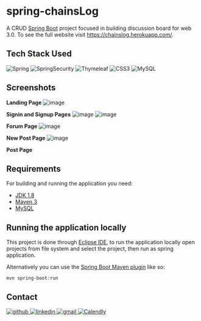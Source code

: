 # spring-chainsLog
A CRUD [Spring Boot](http://projects.spring.io/spring-boot/) project focused in building discussion board for web 3.0. To see the full website visit https://chainslog.herokuapp.com/.

## Tech Stack Used
![Spring](https://img.shields.io/badge/-Spring-%232c3e50?style=for-the-badge&logo=Spring)
![SpringSecurity](https://img.shields.io/badge/-Spring%20Security-%232c3e50?style=for-the-badge&logo=SpringSecurity)
![Thymeleaf](https://img.shields.io/badge/-Thymeleaf-%232c3e50?style=for-the-badge&logo=Thymeleaf)
![CSS3](https://img.shields.io/badge/-CSS%203-%232c3e50?style=for-the-badge&logo=CSS3)
![MySQL](https://img.shields.io/badge/-MySQL-%232c3e50?style=for-the-badge&logo=MySQL)

## Screenshots

**Landing Page**
![image](https://user-images.githubusercontent.com/32029746/169800241-22b06024-9a7e-401b-9845-0d9f6b35388f.png)

**Signin and Signup Pages**
![image](https://user-images.githubusercontent.com/32029746/169801193-b293dc9e-d1ac-44c4-af0f-05dbc7004f07.png)
![image](https://user-images.githubusercontent.com/32029746/169801225-b77cbdc4-276a-49d4-b8d3-a93660516880.png)

**Forum Page**
![image](https://user-images.githubusercontent.com/32029746/169802119-6bc138c0-4c74-47b6-b8d7-69968958dddf.png)

**New Post Page**
![image](https://user-images.githubusercontent.com/32029746/169801476-86bb434a-3c02-47e3-9cf8-d94bcfa80b7b.png)

**Post Page**

## Requirements

For building and running the application you need:

- [JDK 1.8](http://www.oracle.com/technetwork/java/javase/downloads/jdk8-downloads-2133151.html)
- [Maven 3](https://maven.apache.org)
- [MySQL](https://www.mysql.com/)

## Running the application locally

This project is done through [Eclipse IDE](https://www.eclipse.org/downloads/packages/release/2021-03/r/eclipse-ide-enterprise-java-and-web-developers), to run the application locally open projects from file system and select the project, then run as spring application.

Alternatively you can use the [Spring Boot Maven plugin](https://docs.spring.io/spring-boot/docs/current/reference/html/build-tool-plugins-maven-plugin.html) like so:

```shell
mvn spring-boot:run
```

## Contact
<a href="https://twitter.com/intent/follow?screen_name=scaredmeow_&tw_p=followbutton">
  <img src="https://img.shields.io/twitter/follow/scaredmeow_?label=Twitter&style=social" alt="github">
</a>
<a href="https://www.linkedin.com/in/neilriego/">
  <img src="https://img.shields.io/badge/- -%232c3e50?label=LinkedIn&style=social&logo=linkedin" alt="linkedin">
</a>
<a href="mailto:neilchristianriego3@gmail.com">
  <img src="https://img.shields.io/badge/- -%232c3e50?label=Email&style=social&logo=gmail" alt="gmail">
</a>
<a href="https://calendly.com/neilriego/book-a-meeting">
  <img src="https://img.shields.io/badge/- -%232c3e50?label=Book a Meeting with Me&style=social&logo=Google Calendar" alt="Calendly">
</a>
